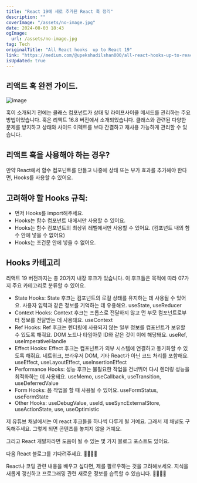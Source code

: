 ```yaml
---
title: "React 19에 새로 추가된 React 훅 정리"
description: ""
coverImage: "/assets/no-image.jpg"
date: 2024-08-03 18:43
ogImage:
  url: /assets/no-image.jpg
tag: Tech
originalTitle: "All React hooks  up to React 19"
link: "https://medium.com/@upekshadilshan000/all-react-hooks-up-to-react-19-5c0bbba534a5"
isUpdated: true
---
```


## 리액트 훅 완전 가이드.

![image](https://miro.medium.com/v2/resize:fit:1400/1*HOahzVAKstNAfQwHP6_G3Q.gif)

훅이 소개되기 전에는 클래스 컴포넌트가 상태 및 라이프사이클 메서드를 관리하는 주요 방법이었습니다. 훅은 리액트 16.8 버전에서 소개되었습니다. 클래스와 관련된 다양한 문제를 방지하고 상태와 사이드 이펙트를 보다 간결하고 재사용 가능하게 관리할 수 있습니다.

## 리액트 훅을 사용해야 하는 경우?

<div class="content-ad"></div>

만약 React에서 함수 컴포넌트를 만들고 나중에 상태 또는 부가 효과를 추가해야 한다면, Hooks를 사용할 수 있어요.

## 고려해야 할 Hooks 규칙:

- 먼저 Hooks를 import해주세요.
- Hooks는 함수 컴포넌트 내에서만 사용할 수 있어요.
- Hooks는 함수 컴포넌트의 최상위 레벨에서만 사용할 수 있어요. (컴포넌트 내의 함수 안에 넣을 수 없어요)
- Hooks는 조건문 안에 넣을 수 없어요.

## Hooks 카테고리

<div class="content-ad"></div>

리액트 19 버전까지는 총 20가지 내장 후크가 있습니다. 이 후크들은 목적에 따라 07가지 주요 카테고리로 분류할 수 있어요.

- State Hooks: State 후크는 컴포넌트의 로컬 상태를 유지하는 데 사용될 수 있어요. 사용자 입력과 같은 정보를 기억하는 데 유용해요. useState, useReducer
- Context Hooks: Context 후크는 프롭스로 전달하지 않고 먼 부모 컴포넌트로부터 정보를 전달받는 데 사용돼요. useContext
- Ref Hooks: Ref 후크는 렌더링에 사용되지 않는 일부 정보를 컴포넌트가 보유할 수 있도록 해줘요. DOM 노드나 타임아웃 ID와 같은 것이 이에 해당돼요. useRef, useImperativeHandle
- Effect Hooks: Effect 후크는 컴포넌트가 외부 시스템에 연결하고 동기화할 수 있도록 해줘요. 네트워크, 브라우저 DOM, 기타 React가 아닌 코드 처리를 포함해요. useEffect, useLayoutEffect, useInsertionEffect
- Performance Hooks: 성능 후크는 불필요한 작업을 건너뛰어 다시 렌더링 성능을 최적화하는 데 사용돼요. useMemo, useCallback, useTransition, useDeferredValue
- Form Hooks: 폼 작업을 할 때 사용될 수 있어요. useFormStatus, useFormState
- Other Hooks: useDebugValue, useId, useSyncExternalStore, useActionState, use, useOptimistic

제 유튜브 채널에서는 이 react 후크들을 하나씩 다루게 될 거예요. 그래서 제 채널도 구독해주세요. 그렇게 되면 콘텐츠를 놓치지 않을 거예요.

그리고 React 개발자라면 도움이 될 수 있는 몇 가지 블로그 포스트도 있어요.

<div class="content-ad"></div>

다음 React 블로그를 기다려주세요. 👋👋👋👋

React나 코딩 관련 내용을 배우고 싶다면, 제를 팔로우하는 것을 고려해보세요. 지식을 새롭게 갱신하고 프로그래밍 관련 새로운 정보를 습득할 수 있습니다. 🤩🤩🤩😃
